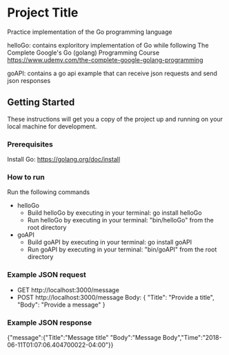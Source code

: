 # Project Title

Practice implementation of the Go programming language

helloGo: contains exploritory implementation of Go while following The Complete Google's Go (golang) Programming Course
https://www.udemy.com/the-complete-google-golang-programming

goAPI: contains a go api example that can receive json requests and send json responses

## Getting Started

These instructions will get you a copy of the project up and running on your local machine for development.

### Prerequisites

Install Go: https://golang.org/doc/install

### How to run

Run the following commands
- helloGo
  - Build helloGo by executing in your terminal: go install helloGo
  - Run helloGo by executing in your terminal: "bin/helloGo" from the root directory
- goAPI
  - Build goAPI by executing in your terminal: go install goAPI
  - Run goAPI by executing in your terminal: "bin/goAPI" from the root directory

### Example JSON request
- GET http://localhost:3000/message 
- POST http://localhost:3000/message 
Body: {
	"Title": "Provide a title",
	"Body": "Provide a message"
}

### Example JSON response
{"message":{"Title":"Message title" "Body":"Message Body","Time":"2018-06-11T01:07:06.404700022-04:00"}}
